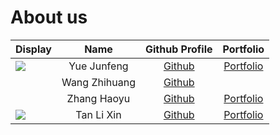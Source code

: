 # About us

Display | Name | Github Profile | Portfolio 
--------|:----:|:--------------:|:---------:
![](https://github.com/yuejunfeng0909.png) | Yue Junfeng | [Github](https://github.com/yuejunfeng0909) | [Portfolio](https://github.com/yuejunfeng0909)
![]() | Wang Zhihuang | [Github](https://github.com/)
![]() | Zhang Haoyu | [Github](https://github.com/haoyusimon) | [Portfolio](docs/team/johndoe.md)
![](https://github.com/t-l-xin.png) | Tan Li Xin | [Github](https://github.com/t-l-xin) | [Portfolio](docs/team/johndoe.md)
